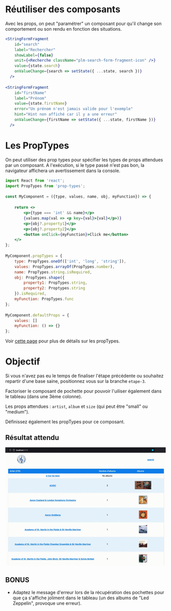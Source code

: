 # Réutiliser des composants

Avec les props, on peut "paramétrer" un composant pour qu'il change son comportement ou son rendu en fonction des situations.

```jsx
<StringFormFragment
    id="search"
    label="Rechercher"
    showLabel={false}
    unit={<Recherche className="plm-search-form-fragment-icon" />}
    value={state.search}
    onValueChange={search => setState({ ...state, search })}
  />

<StringFormFragment
    id="firstName"
    label="Prénom"
    value={state.firstName}
    error="Un prénom n'est jamais valide pour l'exemple"
    hint="Hint non affiché car il y a une erreur"
    onValueChange={firstName => setState({ ...state, firstName })}
  />
```

# Les PropTypes

On peut utiliser des prop types pour spécifier les types de props attendues par un composant.
A l'exécution, si le type passé n'est pas bon, la navigateur affichera un avertissement dans la console.

```jsx
import React from 'react';
import PropTypes from 'prop-types';

const MyComponent = ({type, values, name, obj, myFunction}) => {

    return <>
        <p>{type === 'int' && name}</p>
        {values.map(val => <p key={val}>{val}</p>)}
        <p>{obj?.property1}</p>
        <p>{obj?.property2}</p>
        <button onClick={myFunction}>Click me</button>
    </>
};

MyComponent.propTypes = {
    type: PropTypes.oneOf(['int', 'long', 'string']),
    values: PropTypes.arrayOf(PropTypes.number),
    name: PropTypes.string.isRequired,
    obj: PropTypes.shape({
        property1: PropTypes.string,
        property2: Proptypes.string
    }).isRequired,
    myFunction: PropTypes.func
};

MyComponent.defaultProps = {
    values: []
    myFunction: () => {}
};

```

Voir [cette page](https://github.com/facebook/prop-types#usage) pour plus de détails sur les propTypes.

# Objectif

Si vous n'avez pas eu le temps de finaliser l'étape précédente ou souhaitez repartir d'une base saine, positionnez vous sur la branche `etape-3`.

Factoriser le composant de pochette pour pouvoir l'uiliser également dans le tableau (dans une 3ème colonne).

Les props attendues : `artist`, `album` et `size` (qui peut être "small" ou "medium").

Définissez également les propTypes pour ce composant.

## Résultat attendu

![resultat-etape-4](../assets/img/resultat-etape-4.gif)

## BONUS

- Adaptez le message d'erreur lors de la récupération des pochettes pour que ça s'affiche joliment dans le tableau (un des albums de "Led Zeppelin", provoque une erreur).
